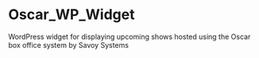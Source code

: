 # Oscar_WP_Widget
WordPress widget for displaying upcoming shows hosted using the Oscar box office system by Savoy Systems
